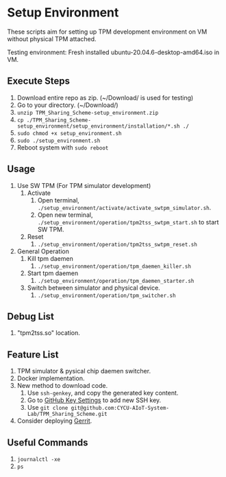# Setup Environment

These scripts aim for setting up TPM development environment on VM without physical TPM attached.

Testing environment: Fresh installed ubuntu-20.04.6-desktop-amd64.iso in VM.

## Execute Steps

1. Download entire repo as zip. (~/Download/ is used for testing)
2. Go to your directory. (~/Download/)
3. ```unzip TPM_Sharing_Scheme-setup_environment.zip```
4. ```cp ./TPM_Sharing_Scheme-setup_environment/setup_environment/installation/*.sh ./```
5. ```sudo chmod +x setup_environment.sh```
6. ```sudo ./setup_environment.sh```
7. Reboot system with ```sudo reboot```

## Usage

1. Use SW TPM (For TPM simulator development)
   1. Activate
      1. Open terminal, ```./setup_environment/activate/activate_swtpm_simulator.sh```.
      2. Open new terminal, ```./setup_environment/operation/tpm2tss_swtpm_start.sh``` to start SW TPM.
   2. Reset
      1. ```./setup_environment/operation/tpm2tss_swtpm_reset.sh```
2. General Operation
   1. Kill tpm daemen
      1. ```./setup_environment/operation/tpm_daemen_killer.sh```
   2. Start tpm daemen
      1. ```./setup_environment/operation/tpm_daemen_starter.sh```
   3. Switch between simulator and physical device.
      1. ```./setup_environment/operation/tpm_switcher.sh```

## Debug List

1. "tpm2tss.so" location.

## Feature List

1. TPM simulator & pysical chip daemen switcher.
2. Docker implementation.
3. New method to download code.
   1. Use ```ssh-genkey```, and copy the generated key content.
   2. Go to [GitHub Key Settings](https://github.com/settings/keys) to add new SSH key.
   3. Use ```git clone git@github.com:CYCU-AIoT-System-Lab/TPM_Sharing_Scheme.git```
4. Consider deploying [Gerrit](https://www.gerritcodereview.com/).

## Useful Commands

1. ```journalctl -xe```
2. ```ps```
